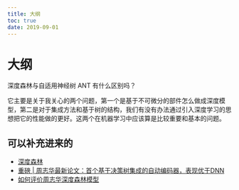 ```yaml
---
title: 大纲
toc: true
date: 2019-09-01
---
```

# 大纲

深度森林与自适用神经树 ANT 有什么区别吗？


它主要是关于我关心的两个问题，第一个是基于不可微分的部件怎么做成深度模型，第二是对于集成方法和基于树的结构，我们有没有办法通过引入深度学习的思想把它的性能做的更好。这两个在机器学习中应该算是比较重要和基本的问题。


## 可以补充进来的

- [深度森林](https://www.jiqizhixin.com/graph/technologies/1dfcf2fe-88a2-46ff-a793-5ee1fa5d8834)
- [重磅 | 周志华最新论文：首个基于决策树集成的自动编码器，表现优于DNN](https://juejin.im/post/59cc68ab6fb9a00a3f2500e8)
- [如何评价周志华深度森林模型](https://zhuanlan.zhihu.com/p/36621482)

